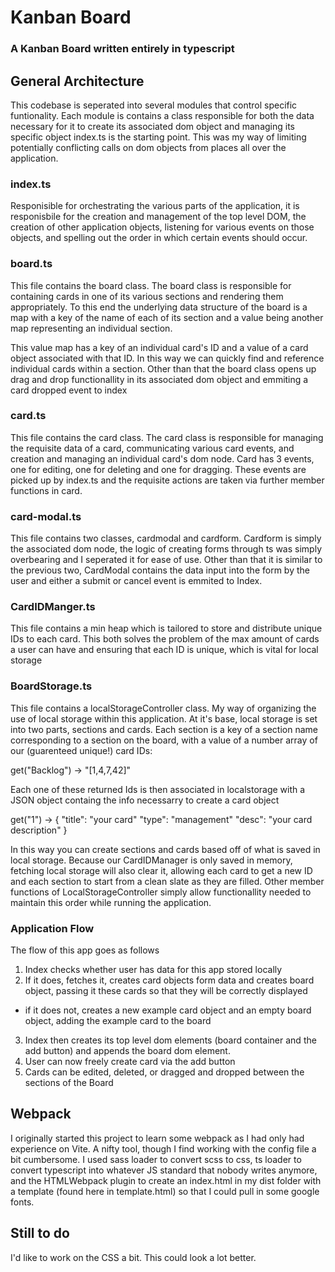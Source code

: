 # Kanban Board

### A Kanban Board written entirely in typescript


## General Architecture
This codebase is seperated into several modules that control specific funtionality. Each module is contains a class responsible for both the data necessary for it to create its associated dom object and managing its specific object index.ts is the starting point. This was my way of limiting potentially conflicting calls on dom objects from places all over the application.

### index.ts
Responisible for orchestrating the various parts of the application, it is responisbile for the creation and management of the top level DOM, the creation of other application objects, listening for various events on those objects, and spelling out the order in which certain events should occur.


### board.ts
This file contains the board class. The board class is responsible for containing cards in one of its various sections and rendering them appropriately. To this end the underlying data structure of the board is a map with a key of the name of each of its section and a value being another map representing an individual section.

This value map has a key of an individual card's ID and a value of a card object associated with that ID. In this way we can quickly find and reference individual cards within a section. Other than that the board class opens up drag and drop functionallity in its associated dom object and emmiting a card dropped event to index

### card.ts
This file contains the card class. The card class is responsible for managing the requisite data of a card, communicating various card events, and creation and managing an individual card's dom node. Card has 3 events, one for editing, one for deleting and one for dragging. These events are picked up by index.ts and the requisite actions are taken via further member functions in card.

### card-modal.ts
This file contains two classes, cardmodal and cardform. Cardform is simply the associated dom node, the logic of creating forms through ts was simply overbearing and I seperated it for ease of use. Other than that it is similar to the previous two, CardModal contains the data input into the form by the user and either a submit or cancel event is emmited to Index.

### CardIDManger.ts
This file contains a min heap which is tailored to store and distribute unique IDs to each card. This both solves the problem of the max amount of cards a user can have and ensuring that each ID is unique, which is vital for local storage

### BoardStorage.ts
This file contains a localStorageController class. My way of organizing the use of local storage within this application. At it's base, local storage is set into two parts, sections and cards. Each section is a key of a section name corresponding to a section on the board, with a value of a number array of our (guarenteed unique!) card IDs:

get("Backlog") -> "[1,4,7,42]"

Each one of these returned Ids is then associated in localstorage with a JSON object containg the info necessarry to create a card object

get("1") -> {
                "title": "your card"
                "type": "management"
                "desc": "your card description"
}

In this way you can create sections and cards based off of what is saved in local storage. Because our CardIDManager is only saved in memory, fetching local storage will also clear it, allowing each card to get a new ID and each section to start from a clean slate as they are filled. Other member functions of LocalStorageController simply allow functionallity needed to maintain this order while running the application.

### Application Flow
The flow of this app goes as follows
1. Index checks whether user has data for this app stored locally
2. If it does, fetches it, creates card objects form data and creates board object, passing it these cards so that they will be correctly displayed
- if it does not, creates a new example card object and an empty board object, adding the example card to the board
3. Index then creates its top level dom elements (board container and the add button) and appends the board dom element.
4. User can now freely create card via the add button
5. Cards can be edited, deleted, or dragged and dropped between the sections of the Board

## Webpack
I originally started this project to learn some webpack as I had only had experience on Vite. A nifty tool, though I find working with the config file a bit cumbersome. I used sass loader to convert scss to css, ts loader to convert typescript into whatever JS standard that nobody writes anymore, and the HTMLWebpack plugin to create an index.html in my dist folder with a template (found here in template.html) so that I could pull in some google fonts. 

## Still to do
I'd like to work on the CSS a bit. This could look a lot better.